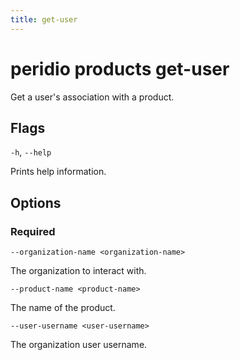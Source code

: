 ```yaml
---
title: get-user
---
```


# peridio products get-user

Get a user's association with a product.

## Flags

`-h`, `--help`

Prints help information.

## Options

### Required

`--organization-name <organization-name>`

The organization to interact with.

`--product-name <product-name>`

The name of the product.

`--user-username <user-username>`

The organization user username.
